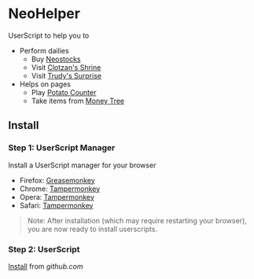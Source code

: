 # NeoHelper
UserScript to help you to
* Perform dailies
	* Buy [Neostocks](http://www.neopets.com/stockmarket.phtml?type=list&full=true)
	* Visit [Clotzan's Shrine](www.neopets.com/desert/shrine.phtml)
	* Visit [Trudy's Surprise](www.neopets.com/trudys_surprise.phtml)
* Helps on pages
	* Play [Potato Counter](www.neopets.com/medieval/potatocounter.phtml)
	* Take items from [Money Tree](www.neopets.com/donations.phtml)

## Install
### Step 1: UserScript Manager
Install a UserScript manager for your browser
* Firefox: [Greasemonkey](https://addons.mozilla.org/firefox/addon/greasemonkey/)
* Chrome: [Tampermonkey](https://chrome.google.com/webstore/detail/tampermonkey/dhdgffkkebhmkfjojejmpbldmpobfkfo)
* Opera: [Tampermonkey](https://addons.opera.com/en/extensions/details/tampermonkey-beta/)
* Safari: [Tampermonkey](https://safari.tampermonkey.net/tampermonkey.safariextz)

> Note: After installation (which may require restarting your browser), you are now ready to install userscripts.

### Step 2: UserScript
[Install](https://github.com/kiangkuang/NeoHelper/raw/master/NeoHelper.user.js) from *github.com*

